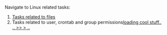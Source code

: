 Navigate to Linux related tasks:  
  
1. [Tasks related to files](task1.md)  
2. Tasks related to user, crontab and group permissions[loading cool stuff.. .. >> > ..](task2.md)
